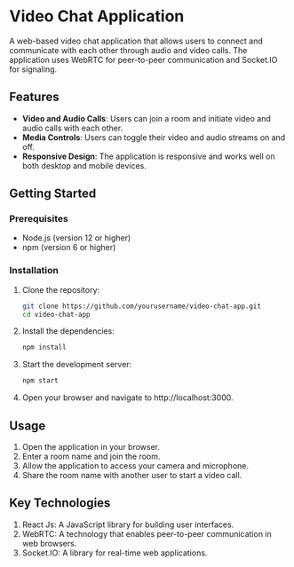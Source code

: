 # Video Chat Application

A web-based video chat application that allows users to connect and communicate with each other through audio and video calls. The application uses WebRTC for peer-to-peer communication and Socket.IO for signaling.

## Features

- **Video and Audio Calls**: Users can join a room and initiate video and audio calls with each other.
- **Media Controls**: Users can toggle their video and audio streams on and off.
- **Responsive Design**: The application is responsive and works well on both desktop and mobile devices.

## Getting Started

### Prerequisites

- Node.js (version 12 or higher)
- npm (version 6 or higher)

### Installation

1. Clone the repository:

   ```bash
   git clone https://github.com/yourusername/video-chat-app.git
   cd video-chat-app

2. Install the dependencies:
    ```bash
   npm install

3. Start the development server:
    ```bash
    npm start

4. Open your browser and navigate to http://localhost:3000.

## Usage

1. Open the application in your browser.
2. Enter a room name and join the room.
3. Allow the application to access your camera and microphone.
4. Share the room name with another user to start a video call.

## Key Technologies

1. React Js: A JavaScript library for building user interfaces.
2. WebRTC: A technology that enables peer-to-peer communication in web browsers.
3. Socket.IO: A library for real-time web applications.



